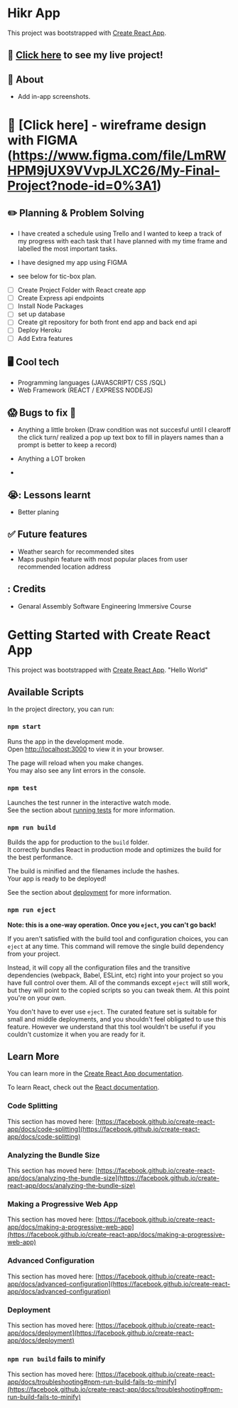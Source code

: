 # Hikr App

This project was bootstrapped with [Create React App](https://github.com/facebook/create-react-app).

## 🌟 [Click here](https://hikr.fly.dev/) to see my live project!

## 🚀 About

- Add in-app screenshots.

# 💫 [Click here] - wireframe design with FIGMA (https://www.figma.com/file/LmRWHPM9jUX9VVvpJLXC26/My-Final-Project?node-id=0%3A1)

## ✏️ Planning & Problem Solving

- I have created a schedule using Trello and I wanted to keep a track of my progress with each task that I have planned with my time frame and labelled the most important tasks.

- I have designed my app using FIGMA

- see below for tic-box plan.

- [ ] Create Project Folder with React create app
- [ ] Create Express api endpoints
- [ ] Install Node Packages
- [ ] set up database
- [ ] Create git repository for both front end app and back end api
- [ ] Deploy Heroku
- [ ] Add Extra features

## 🖥 Cool tech

- Programming languages (JAVASCRIPT/ CSS /SQL)
- Web Framework (REACT / EXPRESS NODEJS)

## 😱 Bugs to fix :poop:

- Anything a little broken (Draw condition was not succesful until I clearoff the click turn/ realized a pop up text box to fill in players names than a prompt is better to keep a record)

- Anything a LOT broken
-

## 😭: Lessons learnt

- Better planing

## :white_check_mark: Future features

- Weather search for recommended sites
- Maps pushpin feature with most popular places from user recommended location address

## : Credits

- Genaral Assembly Software Engineering Immersive Course

# Getting Started with Create React App

This project was bootstrapped with [Create React App](https://github.com/facebook/create-react-app).
"Hello World"

## Available Scripts

In the project directory, you can run:

### `npm start`

Runs the app in the development mode.\
Open [http://localhost:3000](http://localhost:3000) to view it in your browser.

The page will reload when you make changes.\
You may also see any lint errors in the console.

### `npm test`

Launches the test runner in the interactive watch mode.\
See the section about [running tests](https://facebook.github.io/create-react-app/docs/running-tests) for more information.

### `npm run build`

Builds the app for production to the `build` folder.\
It correctly bundles React in production mode and optimizes the build for the best performance.

The build is minified and the filenames include the hashes.\
Your app is ready to be deployed!

See the section about [deployment](https://facebook.github.io/create-react-app/docs/deployment) for more information.

### `npm run eject`

**Note: this is a one-way operation. Once you `eject`, you can't go back!**

If you aren't satisfied with the build tool and configuration choices, you can `eject` at any time. This command will remove the single build dependency from your project.

Instead, it will copy all the configuration files and the transitive dependencies (webpack, Babel, ESLint, etc) right into your project so you have full control over them. All of the commands except `eject` will still work, but they will point to the copied scripts so you can tweak them. At this point you're on your own.

You don't have to ever use `eject`. The curated feature set is suitable for small and middle deployments, and you shouldn't feel obligated to use this feature. However we understand that this tool wouldn't be useful if you couldn't customize it when you are ready for it.

## Learn More

You can learn more in the [Create React App documentation](https://facebook.github.io/create-react-app/docs/getting-started).

To learn React, check out the [React documentation](https://reactjs.org/).

### Code Splitting

This section has moved here: [https://facebook.github.io/create-react-app/docs/code-splitting](https://facebook.github.io/create-react-app/docs/code-splitting)

### Analyzing the Bundle Size

This section has moved here: [https://facebook.github.io/create-react-app/docs/analyzing-the-bundle-size](https://facebook.github.io/create-react-app/docs/analyzing-the-bundle-size)

### Making a Progressive Web App

This section has moved here: [https://facebook.github.io/create-react-app/docs/making-a-progressive-web-app](https://facebook.github.io/create-react-app/docs/making-a-progressive-web-app)

### Advanced Configuration

This section has moved here: [https://facebook.github.io/create-react-app/docs/advanced-configuration](https://facebook.github.io/create-react-app/docs/advanced-configuration)

### Deployment

This section has moved here: [https://facebook.github.io/create-react-app/docs/deployment](https://facebook.github.io/create-react-app/docs/deployment)

### `npm run build` fails to minify

This section has moved here: [https://facebook.github.io/create-react-app/docs/troubleshooting#npm-run-build-fails-to-minify](https://facebook.github.io/create-react-app/docs/troubleshooting#npm-run-build-fails-to-minify)
